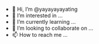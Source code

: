 - 👋 Hi, I’m @yayayayayating
- 👀 I’m interested in ...
- 🌱 I’m currently learning ...
- 💞️ I’m looking to collaborate on ...
- 📫 How to reach me ...

<!---
yayayayayating/yayayayayating is a ✨ special ✨ repository because its `README.md` (this file) appears on your GitHub profile.
You can click the Preview link to take a look at your changes.
--->
